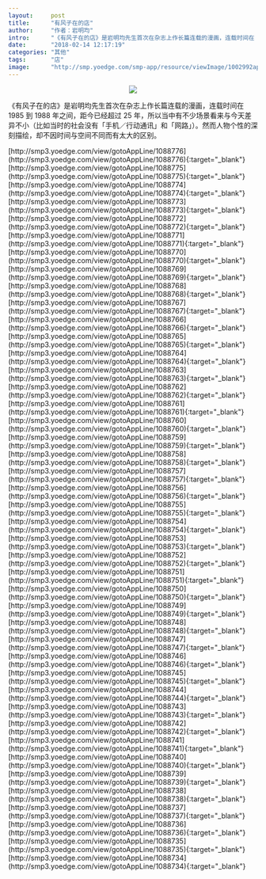 ```yaml
---
layout:     post
title:      "有风子在的店"
author:     "作者：岩明均"
intro:      "《有风子在的店》是岩明均先生首次在杂志上作长篇连载的漫画，连载时间在 1985 到 1988 年之间，距今已经超过 25 年，所以当中有不少场景看来与今天差异不小（比如当时的社会没有「手机／行动通讯」和「网路」）。然而人物个性的深刻描绘，却不因时间与空间不同而有太大的区别。"
date:       "2018-02-14 12:17:19"
categories: "其他"
tags:       "店"
image:      "http://smp.yoedge.com/smp-app/resource/viewImage/1002992appline.png"
---
```

<div style="text-align: center">
<p><img src="http://smp.yoedge.com/smp-app/resource/viewImage/1002992appline.png"/></p>
</div>
<p class="post-meta">
<span>《有风子在的店》是岩明均先生首次在杂志上作长篇连载的漫画，连载时间在 1985 到 1988 年之间，距今已经超过 25 年，所以当中有不少场景看来与今天差异不小（比如当时的社会没有「手机／行动通讯」和「网路」）。然而人物个性的深刻描绘，却不因时间与空间不同而有太大的区别。</span>
</p>
[http://smp3.yoedge.com/view/gotoAppLine/1088776](http://smp3.yoedge.com/view/gotoAppLine/1088776){:target="_blank"}
[http://smp3.yoedge.com/view/gotoAppLine/1088775](http://smp3.yoedge.com/view/gotoAppLine/1088775){:target="_blank"}
[http://smp3.yoedge.com/view/gotoAppLine/1088774](http://smp3.yoedge.com/view/gotoAppLine/1088774){:target="_blank"}
[http://smp3.yoedge.com/view/gotoAppLine/1088773](http://smp3.yoedge.com/view/gotoAppLine/1088773){:target="_blank"}
[http://smp3.yoedge.com/view/gotoAppLine/1088772](http://smp3.yoedge.com/view/gotoAppLine/1088772){:target="_blank"}
[http://smp3.yoedge.com/view/gotoAppLine/1088771](http://smp3.yoedge.com/view/gotoAppLine/1088771){:target="_blank"}
[http://smp3.yoedge.com/view/gotoAppLine/1088770](http://smp3.yoedge.com/view/gotoAppLine/1088770){:target="_blank"}
[http://smp3.yoedge.com/view/gotoAppLine/1088769](http://smp3.yoedge.com/view/gotoAppLine/1088769){:target="_blank"}
[http://smp3.yoedge.com/view/gotoAppLine/1088768](http://smp3.yoedge.com/view/gotoAppLine/1088768){:target="_blank"}
[http://smp3.yoedge.com/view/gotoAppLine/1088767](http://smp3.yoedge.com/view/gotoAppLine/1088767){:target="_blank"}
[http://smp3.yoedge.com/view/gotoAppLine/1088766](http://smp3.yoedge.com/view/gotoAppLine/1088766){:target="_blank"}
[http://smp3.yoedge.com/view/gotoAppLine/1088765](http://smp3.yoedge.com/view/gotoAppLine/1088765){:target="_blank"}
[http://smp3.yoedge.com/view/gotoAppLine/1088764](http://smp3.yoedge.com/view/gotoAppLine/1088764){:target="_blank"}
[http://smp3.yoedge.com/view/gotoAppLine/1088763](http://smp3.yoedge.com/view/gotoAppLine/1088763){:target="_blank"}
[http://smp3.yoedge.com/view/gotoAppLine/1088762](http://smp3.yoedge.com/view/gotoAppLine/1088762){:target="_blank"}
[http://smp3.yoedge.com/view/gotoAppLine/1088761](http://smp3.yoedge.com/view/gotoAppLine/1088761){:target="_blank"}
[http://smp3.yoedge.com/view/gotoAppLine/1088760](http://smp3.yoedge.com/view/gotoAppLine/1088760){:target="_blank"}
[http://smp3.yoedge.com/view/gotoAppLine/1088759](http://smp3.yoedge.com/view/gotoAppLine/1088759){:target="_blank"}
[http://smp3.yoedge.com/view/gotoAppLine/1088758](http://smp3.yoedge.com/view/gotoAppLine/1088758){:target="_blank"}
[http://smp3.yoedge.com/view/gotoAppLine/1088757](http://smp3.yoedge.com/view/gotoAppLine/1088757){:target="_blank"}
[http://smp3.yoedge.com/view/gotoAppLine/1088756](http://smp3.yoedge.com/view/gotoAppLine/1088756){:target="_blank"}
[http://smp3.yoedge.com/view/gotoAppLine/1088755](http://smp3.yoedge.com/view/gotoAppLine/1088755){:target="_blank"}
[http://smp3.yoedge.com/view/gotoAppLine/1088754](http://smp3.yoedge.com/view/gotoAppLine/1088754){:target="_blank"}
[http://smp3.yoedge.com/view/gotoAppLine/1088753](http://smp3.yoedge.com/view/gotoAppLine/1088753){:target="_blank"}
[http://smp3.yoedge.com/view/gotoAppLine/1088752](http://smp3.yoedge.com/view/gotoAppLine/1088752){:target="_blank"}
[http://smp3.yoedge.com/view/gotoAppLine/1088751](http://smp3.yoedge.com/view/gotoAppLine/1088751){:target="_blank"}
[http://smp3.yoedge.com/view/gotoAppLine/1088750](http://smp3.yoedge.com/view/gotoAppLine/1088750){:target="_blank"}
[http://smp3.yoedge.com/view/gotoAppLine/1088749](http://smp3.yoedge.com/view/gotoAppLine/1088749){:target="_blank"}
[http://smp3.yoedge.com/view/gotoAppLine/1088748](http://smp3.yoedge.com/view/gotoAppLine/1088748){:target="_blank"}
[http://smp3.yoedge.com/view/gotoAppLine/1088747](http://smp3.yoedge.com/view/gotoAppLine/1088747){:target="_blank"}
[http://smp3.yoedge.com/view/gotoAppLine/1088746](http://smp3.yoedge.com/view/gotoAppLine/1088746){:target="_blank"}
[http://smp3.yoedge.com/view/gotoAppLine/1088745](http://smp3.yoedge.com/view/gotoAppLine/1088745){:target="_blank"}
[http://smp3.yoedge.com/view/gotoAppLine/1088744](http://smp3.yoedge.com/view/gotoAppLine/1088744){:target="_blank"}
[http://smp3.yoedge.com/view/gotoAppLine/1088743](http://smp3.yoedge.com/view/gotoAppLine/1088743){:target="_blank"}
[http://smp3.yoedge.com/view/gotoAppLine/1088742](http://smp3.yoedge.com/view/gotoAppLine/1088742){:target="_blank"}
[http://smp3.yoedge.com/view/gotoAppLine/1088741](http://smp3.yoedge.com/view/gotoAppLine/1088741){:target="_blank"}
[http://smp3.yoedge.com/view/gotoAppLine/1088740](http://smp3.yoedge.com/view/gotoAppLine/1088740){:target="_blank"}
[http://smp3.yoedge.com/view/gotoAppLine/1088739](http://smp3.yoedge.com/view/gotoAppLine/1088739){:target="_blank"}
[http://smp3.yoedge.com/view/gotoAppLine/1088738](http://smp3.yoedge.com/view/gotoAppLine/1088738){:target="_blank"}
[http://smp3.yoedge.com/view/gotoAppLine/1088737](http://smp3.yoedge.com/view/gotoAppLine/1088737){:target="_blank"}
[http://smp3.yoedge.com/view/gotoAppLine/1088736](http://smp3.yoedge.com/view/gotoAppLine/1088736){:target="_blank"}
[http://smp3.yoedge.com/view/gotoAppLine/1088735](http://smp3.yoedge.com/view/gotoAppLine/1088735){:target="_blank"}
[http://smp3.yoedge.com/view/gotoAppLine/1088734](http://smp3.yoedge.com/view/gotoAppLine/1088734){:target="_blank"}


